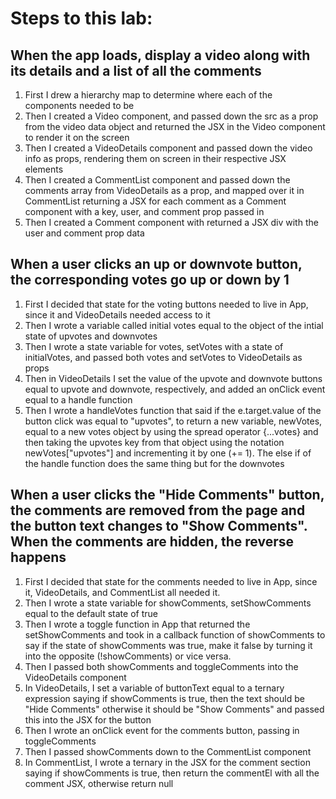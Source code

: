 # Steps to this lab:

## When the app loads, display a video along with its details and a list of all the comments

1. First I drew a hierarchy map to determine where each of the components needed to be
2. Then I created a Video component, and passed down the src as a prop from the video data object and returned the JSX in the Video component to render it on the screen
3. Then I created a VideoDetails component and passed down the video info as props, rendering them on screen in their respective JSX elements 
4. Then I created a CommentList component and passed down the comments array from VideoDetails as a prop, and mapped over it in CommentList returning a JSX for each comment as a Comment component with a key, user, and comment prop passed in
5. Then I created a Comment component with returned a JSX div with the user and comment prop data

## When a user clicks an up or downvote button, the corresponding votes go up or down by 1

1. First I decided that state for the voting buttons needed to live in App, since it and VideoDetails needed access to it
2. Then I wrote a variable called initial votes equal to the object of the intial state of upvotes and downvotes
3. Then I wrote a state variable for votes, setVotes with a state of initialVotes, and passed both votes and setVotes to VideoDetails as props
4. Then in VideoDetails I set the value of the upvote and downvote buttons equal to upvote and downvote, respectively, and added an onClick event equal to a handle function
5. Then I wrote a handleVotes function that said if the e.target.value of the button click was equal to "upvotes", to return a new variable, newVotes, equal to a new votes object by using the spread operator {...votes} and then taking the upvotes key from that object using the notation newVotes["upvotes"] and incrementing it by one (+= 1). The else if of the handle function does the same thing but for the downvotes

## When a user clicks the "Hide Comments" button, the comments are removed from the page and the button text changes to "Show Comments". When the comments are hidden, the reverse happens

1. First I decided that state for the comments needed to live in App, since it, VideoDetails, and CommentList all needed it. 
2. Then I wrote a state variable for showComments, setShowComments equal to the default state of true
3. Then I wrote a toggle function in App that returned the setShowComments and took in a callback function of showComments to say if the state of showComments was true, make it false by turning it into the opposite (!showComments) or vice versa.
4. Then I passed both showComments and toggleComments into the VideoDetails component
5. In VideoDetails, I set a variable of buttonText equal to a ternary expression saying if showComments is true, then the text should be "Hide Comments" otherwise it should be "Show Comments" and passed this into the JSX for the button
6. Then I wrote an onClick event for the comments button, passing in toggleComments
7. Then I passed showComments down to the CommentList component
8. In CommentList, I wrote a ternary in the JSX for the comment section saying if showComments is true, then return the commentEl with all the comment JSX, otherwise return null 